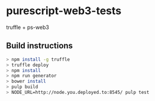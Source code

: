# purescript-web3-tests
truffle + ps-web3

## Build instructions
```bash
> npm install -g truffle
> truffle deploy
> npm install
> npm run generator
> bower install
> pulp build
> NODE_URL=http://node.you.deployed.to:8545/ pulp test
```
